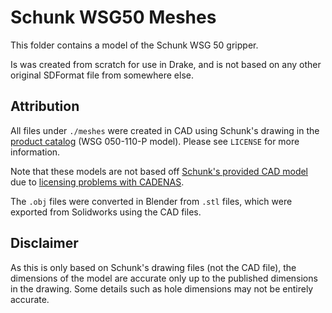 # Schunk WSG50 Meshes

This folder contains a model of the Schunk WSG 50 gripper.

Is was created from scratch for use in Drake, and is not based on any other
original SDFormat file from somewhere else.

## Attribution 

All files under `./meshes` were created in CAD using Schunk's drawing
in the [product catalog](https://schunk.com/fileadmin/pim/docs/IM0026091.PDF) (WSG 050-110-P model). Please see `LICENSE` for more information.

Note that these models are not based off [Schunk's provided CAD model](https://schunk.partcommunity.com/3d-cad-models/wsg-electrical-2-finger-parallel-gripper-universal-gripper-schunk?info=schunk%2Fgreifsysteme_neu%2Fschunk_greifer_neu%2Fparallelgreifer_neu%2Fwsg_asm_at.prj&cwid=7511) due to [licensing problems with CADENAS](https://www.cadenas.de/terms-of-use-3d-cad-models).

The `.obj` files were converted in Blender from `.stl` files, which were
exported from Solidworks using the CAD files.

## Disclaimer 

As this is only based on Schunk's drawing files (not the CAD file), the dimensions of the model are accurate only up to the published dimensions in the drawing. Some details such as hole dimensions may not be entirely accurate.

